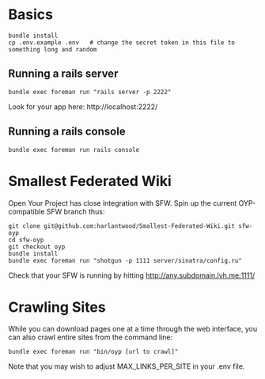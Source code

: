 Basics
======

    bundle install
    cp .env.example .env   # change the secret token in this file to something long and random

Running a rails server
----------------------

    bundle exec foreman run "rails server -p 2222"

Look for your app here: http://localhost:2222/

Running a rails console
-----------------------

    bundle exec foreman run rails console

Smallest Federated Wiki
=======================

Open Your Project has close integration with SFW.
Spin up the current OYP-compatible SFW branch thus:

    git clone git@github.com:harlantwood/Smallest-Federated-Wiki.git sfw-oyp
    cd sfw-oyp
    git checkout oyp
    bundle install
    bundle exec foreman run "shotgun -p 1111 server/sinatra/config.ru"

Check that your SFW is running by hitting http://any.subdomain.lvh.me:1111/

Crawling Sites
==============

While you can download pages one at a time through the web interface,
you can also crawl entire sites from the command line:

    bundle exec foreman run "bin/oyp [url to crawl]"

Note that you may wish to adjust MAX_LINKS_PER_SITE in your .env file.
